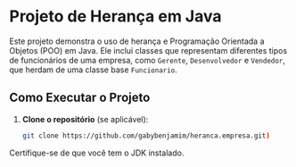 # Projeto de Herança em Java

Este projeto demonstra o uso de herança e Programação Orientada a Objetos (POO) em Java. Ele inclui classes que representam diferentes tipos de funcionários de uma empresa, como `Gerente`, `Desenvolvedor` e `Vendedor`, que herdam de uma classe base `Funcionario`.


## Como Executar o Projeto

1. **Clone o repositório** (se aplicável):
   ```bash
   git clone https://github.com/gabybenjamim/heranca.empresa.git)

Certifique-se de que você tem o JDK instalado.
